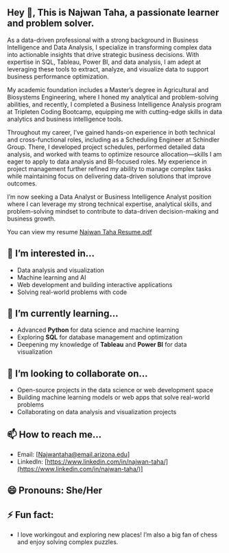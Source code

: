 
## Hey 👋, This is Najwan Taha, a passionate learner and problem solver. 

As a data-driven professional with a strong background in Business Intelligence and Data Analysis, I specialize in transforming complex data into actionable insights that drive strategic business decisions. With expertise in SQL, Tableau, Power BI, and data analysis, I am adept at leveraging these tools to extract, analyze, and visualize data to support business performance optimization.

My academic foundation includes a Master’s degree in Agricultural and Biosystems Engineering, where I honed my analytical and problem-solving abilities, and recently, I completed a Business Intelligence Analysis program at Tripleten Coding Bootcamp, equipping me with cutting-edge skills in data analytics and business intelligence tools.

Throughout my career, I’ve gained hands-on experience in both technical and cross-functional roles, including as a Scheduling Engineer at Schindler Group. There, I developed project schedules, performed detailed data analysis, and worked with teams to optimize resource allocation—skills I am eager to apply to data analysis and BI-focused roles. My experience in project management further refined my ability to manage complex tasks while maintaining focus on delivering data-driven solutions that improve outcomes.

I’m now seeking a Data Analyst or Business Intelligence Analyst position where I can leverage my strong technical expertise, analytical skills, and problem-solving mindset to contribute to data-driven decision-making and business growth.</p><p align='left'> 
You can view my resume [Najwan Taha Resume.pdf](https://github.com/user-attachments/files/18541401/Najwan.Taha.Resume.pdf)

## 👀 I’m interested in...
- Data analysis and visualization
- Machine learning and AI
- Web development and building interactive applications
- Solving real-world problems with code

## 🌱 I’m currently learning...
- Advanced **Python** for data science and machine learning
- Exploring **SQL** for database management and optimization
- Deepening my knowledge of **Tableau** and **Power BI** for data visualization

## 💞️ I’m looking to collaborate on...
- Open-source projects in the data science or web development space
- Building machine learning models or web apps that solve real-world problems
- Collaborating on data analysis and visualization projects

## 📫 How to reach me...
- Email: [Najwantaha@email.arizona.edu]
- LinkedIn: [https://www.linkedin.com/in/najwan-taha/](https://www.linkedin.com/in/najwan-taha/)]

## 😄 Pronouns: She/Her

## ⚡ Fun fact: 
- I love workingout and exploring new places! I’m also a big fan of chess and enjoy solving complex puzzles.

